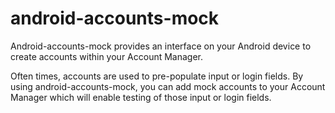 android-accounts-mock
=====================

Android-accounts-mock provides an interface on your Android device to create accounts within your Account Manager.  

Often times, accounts are used to pre-populate input or login fields.  By using android-accounts-mock, you can add mock accounts to your Account Manager which will enable testing of those input or login fields.
